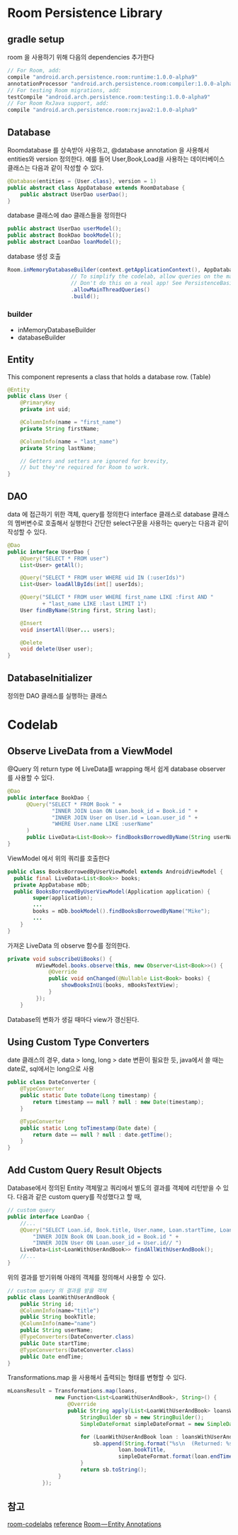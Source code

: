 
# Room Persistence Library
## gradle setup
room 을 사용하기 위해 다음의 dependencies 추가한다
```groovy
// For Room, add:
compile "android.arch.persistence.room:runtime:1.0.0-alpha9"
annotationProcessor "android.arch.persistence.room:compiler:1.0.0-alpha9"
// For testing Room migrations, add:
testCompile "android.arch.persistence.room:testing:1.0.0-alpha9"
// For Room RxJava support, add:
compile "android.arch.persistence.room:rxjava2:1.0.0-alpha9"
```
## Database
Roomdatabase 를 상속받아 사용하고, @database annotation 을 사용해서 entities와 version 정의한다.
예를 들어 User,Book,Load을 사용하는 데이터베이스 클래스는 다음과 같이 작성할 수 있다.
```java
@Database(entities = {User.class}, version = 1)
public abstract class AppDatabase extends RoomDatabase {
    public abstract UserDao userDao();
}
```
database 클래스에 dao 클래스들을 정의한다
```java
public abstract UserDao userModel();
public abstract BookDao bookModel();
public abstract LoanDao loanModel();
```
database 생성 호출
```java
Room.inMemoryDatabaseBuilder(context.getApplicationContext(), AppDatabase.class)
                    // To simplify the codelab, allow queries on the main thread.
                    // Don't do this on a real app! See PersistenceBasicSample for an example.
                    .allowMainThreadQueries()
                    .build();
```
### builder
- inMemoryDatabaseBuilder
- databaseBuilder

## Entity
This component represents a class that holds a database row. (Table)
```java
@Entity
public class User {
    @PrimaryKey
    private int uid;

    @ColumnInfo(name = "first_name")
    private String firstName;

    @ColumnInfo(name = "last_name")
    private String lastName;

    // Getters and setters are ignored for brevity,
    // but they're required for Room to work.
}
```
## DAO
data 에 접근하기 위한 객체, query를 정의한다 interface 클래스로 database 클래스의 멤버변수로 호출해서 실행한다
간단한 select구문을 사용하는 query는 다음과 같이 작성할 수 있다.
```java
@Dao
public interface UserDao {
    @Query("SELECT * FROM user")
    List<User> getAll();

    @Query("SELECT * FROM user WHERE uid IN (:userIds)")
    List<User> loadAllByIds(int[] userIds);

    @Query("SELECT * FROM user WHERE first_name LIKE :first AND "
           + "last_name LIKE :last LIMIT 1")
    User findByName(String first, String last);

    @Insert
    void insertAll(User... users);

    @Delete
    void delete(User user);
}
```

## DatabaseInitializer
정의한 DAO 클래스를 실행하는 클래스

# Codelab
## Observe LiveData from a ViewModel
@Query 의 return type 에 LiveData를 wrapping 해서 쉽게 database observer를 사용할 수 있다.
```java
@Dao
public interface BookDao {
      @Query("SELECT * FROM Book " +
              "INNER JOIN Loan ON Loan.book_id = Book.id " +
              "INNER JOIN User on User.id = Loan.user_id " +
              "WHERE User.name LIKE :userName"
      )
      public LiveData<List<Book>> findBooksBorrowedByName(String userName);  
}
```
ViewModel 에서 위의 쿼리를 호출한다
```java
public class BooksBorrowedByUserViewModel extends AndroidViewModel {
  public final LiveData<List<Book>> books;
  private AppDatabase mDb;
  public BooksBorrowedByUserViewModel(Application application) {
        super(application);
        ...
        books = mDb.bookModel().findBooksBorrowedByName("Mike");
        ...
    }
}
```
가져온 LiveData 의 observe 함수를 정의한다.
```java
private void subscribeUiBooks() {
         mViewModel.books.observe(this, new Observer<List<Book>>() {
             @Override
             public void onChanged(@Nullable List<Book> books) {
                 showBooksInUi(books, mBooksTextView);
             }
         });
    }
```
Database의 변화가 생길 때마다 view가 갱신된다.

## Using Custom Type Converters
date 클래스의 경우, data > long, long > date 변환이 필요한 듯,
java에서 쓸 때는 date로, sql에서는 long으로 사용
```java
public class DateConverter {
    @TypeConverter
    public static Date toDate(Long timestamp) {
        return timestamp == null ? null : new Date(timestamp);
    }

    @TypeConverter
    public static Long toTimestamp(Date date) {
        return date == null ? null : date.getTime();
    }
}
```

## Add Custom Query Result Objects
Database에서 정의된 Entity 객체말고 쿼리에서 별도의 결과를 객체에 리턴받을 수 있다.
다음과 같은 custom query를 작성했다고 할 때,
```java
// custom query
public interface LoanDao {
    //...
    @Query("SELECT Loan.id, Book.title, User.name, Loan.startTime, Loan.endTime From Loan " +
        "INNER JOIN Book ON Loan.book_id = Book.id " +
        "INNER JOIN User ON Loan.user_id = User.id// ")
    LiveData<List<LoanWithUserAndBook>> findAllWithUserAndBook();
    //...
}
```
위의 결과를 받기위해 아래의 객체를 정의해서 사용할 수 있다.  
```java
// custom query 의 결과를 받을 객체
public class LoanWithUserAndBook {
    public String id;
    @ColumnInfo(name="title")
    public String bookTitle;
    @ColumnInfo(name="name")
    public String userName;
    @TypeConverters(DateConverter.class)
    public Date startTime;
    @TypeConverters(DateConverter.class)
    public Date endTime;
}
```
Transformations.map 을 사용해서 출력되는 형태를 변형할 수 있다.
```java
mLoansResult = Transformations.map(loans,
               new Function<List<LoanWithUserAndBook>, String>() {
                   @Override
                   public String apply(List<LoanWithUserAndBook> loansWithUserAndBook) {
                       StringBuilder sb = new StringBuilder();
                       SimpleDateFormat simpleDateFormat = new SimpleDateFormat("yyyy-MM-dd HH:mm", Locale.US);

                       for (LoanWithUserAndBook loan : loansWithUserAndBook) {
                           sb.append(String.format("%s\n  (Returned: %s)\n",
                                   loan.bookTitle,
                                   simpleDateFormat.format(loan.endTime)));
                       }
                       return sb.toString();
                }
           });
```  


## 참고
[room-codelabs](https://codelabs.developers.google.com/codelabs/android-persistence/#0)
[reference](https://developer.android.com/topic/libraries/architecture/room.html)
[Room — Entity Annotations](https://medium.com/@tonyowen/room-entity-annotations-379150e1ca82)
